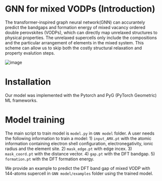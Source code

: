 # GNN for mixed VODPs (Introduction)
The transformer-inspired graph neural network(GNN) can accurantely predict the bandgaps and formation energy of mixed vacancy ordered double perovskites (VODPs), which can directly map unrelaxed structures to physical properties. The unrelaxed supercells only include the compositions and the particular arrangement of elements in the mixed system. This scheme can allow us to skip both the costly structural relaxation and property evalution steps.

![image](https://github.com/user-attachments/assets/4f6d9552-aa15-4239-9cf5-6086a369fa3d)


# Installation
Our model was implemented with the Pytorch and PyG (PyTorch Geometric) ML frameworks.

# Model training
The main script to train model is `model.py` in `GNN model` folder. A user needs the following information to train a model: 1) `input_AMX.pt` with the atomic information containing electron shell configuration, electronegativity, ionic radius and the element site. 2) `mask_edge.pt` with edge incex. 3) `mask_coord.pt` with the distance vector. 4) `gap.pt` with the DFT bandgap. 5) `formation.pt` with the DFT formation energy. 

We provide an example to predict the DFT band gap of mixed VODP with 144-atoms supercell in `GNN model/examples` folder using the trained model. 
